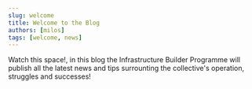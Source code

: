 ```yaml
---
slug: welcome
title: Welcome to the Blog
authors: [milos]
tags: [welcome, news]
---
```


Watch this space!, in this blog the Infrastructure Builder Programme will publish all the latest news and tips surrounting the collective's operation, struggles and successes! 
